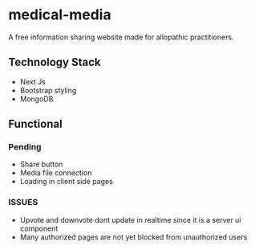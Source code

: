 # medical-media
A free information sharing website made for allopathic practitioners.

## Technology Stack
* Next Js
* Bootstrap styling
* MongoDB

## Functional

### Pending
* Share button
* Media file connection
* Loading in client side pages

### ISSUES
* Upvote and downvote dont update in realtime since it is a server ui component
* Many authorized pages are not yet blocked from unauthorized users